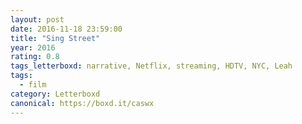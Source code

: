 ```yaml
---
layout: post 
date: 2016-11-18 23:59:00
title: "Sing Street"
year: 2016
rating: 0.8
tags_letterboxd: narrative, Netflix, streaming, HDTV, NYC, Leah
tags:
  - film
category: Letterboxd
canonical: https://boxd.it/caswx
---
```

